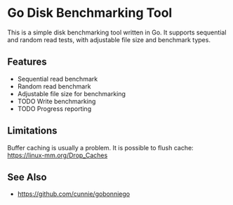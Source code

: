 # Go Disk Benchmarking Tool

This is a simple disk benchmarking tool written in Go. It supports sequential and random read tests, with adjustable file size and benchmark types.

## Features

- Sequential read benchmark
- Random read benchmark
- Adjustable file size for benchmarking
- TODO Write benchmarking
- TODO Progress reporting

## Limitations

Buffer caching is usually a problem. It is possible to flush cache: https://linux-mm.org/Drop_Caches

## See Also

- https://github.com/cunnie/gobonniego
